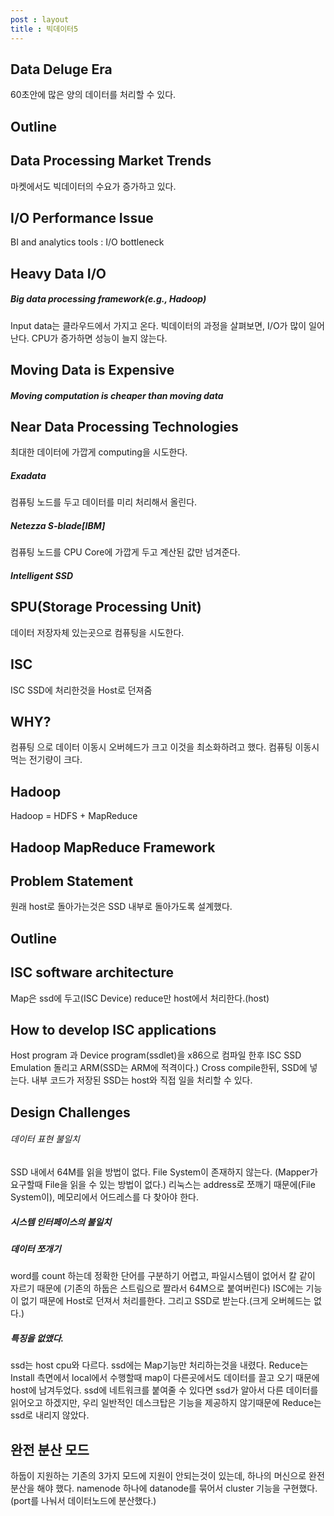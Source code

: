 ```yaml
---
post : layout
title : 빅데이터5
---
```

## Data Deluge Era
60초안에 많은 양의 데이터를 처리할 수 있다.

## Outline

## Data Processing Market Trends
마켓에서도 빅데이터의 수요가 증가하고 있다.

## I/O Performance Issue
BI and analytics tools : I/O bottleneck

## Heavy Data I/O
##### Big data processing framework(e.g., Hadoop)
Input data는 클라우드에서 가지고 온다. 
빅데이터의 과정을 살펴보면, I/O가 많이 일어난다. CPU가 증가하면 성능이 늘지 않는다.

## Moving Data is Expensive
##### Moving computation is cheaper than moving data

## Near Data Processing Technologies
최대한 데이터에 가깝게 computing을 시도한다.
##### Exadata 
컴퓨팅 노드를 두고 데이터를 미리 처리해서 올린다.
##### Netezza S-blade[IBM]
컴퓨팅 노드를 CPU Core에 가깝게 두고 계산된 값만 넘겨준다.
##### Intelligent SSD

## SPU(Storage Processing Unit)
데이터 저장자체 있는곳으로 컴퓨팅을 시도한다.

## ISC
ISC SSD에 처리한것을 Host로 던져줌

## WHY?
컴퓨팅 으로 데이터 이동시 오버헤드가 크고 이것을 최소화하려고 했다.
컴퓨팅 이동시 먹는 전기량이 크다. 

## Hadoop
Hadoop = HDFS + MapReduce

## Hadoop MapReduce Framework

## Problem Statement
원래 host로 돌아가는것은 SSD 내부로 돌아가도록 설계했다.

## Outline

## ISC software architecture
Map은 ssd에 두고(ISC Device) reduce만 host에서 처리한다.(host)

## How to develop ISC applications
Host program 과 Device program(ssdlet)을 x86으로 컴파일 한후 ISC SSD Emulation 돌리고 ARM(SSD는 ARM에 적격이다.) Cross compile한뒤, SSD에 넣는다. 내부 코드가 저장된 SSD는 host와 직접 일을 처리할 수 있다.

## Design Challenges
###### 데이터 표현 불일치
SSD 내에서 64M를 읽을 방법이 없다. File System이 존재하지 않는다. (Mapper가 요구할때 File을 읽을 수 있는 방법이 없다.)
리눅스는 address로 쪼깨기 때문에(File System이), 메모리에서 어드레스를 다 찾아야 한다.
##### 시스템 인터페이스의 불일치

##### 데이터 쪼개기
word를 count 하는데 정확한 단어를 구분하기 어렵고, 파일시스템이 없어서 칼 같이 자르기 때문에 (기존의 하둡은 스트림으로 짤라서 64M으로 붙여버린다) ISC에는 기능이 없기 때문에 Host로 던져서 처리를한다. 그리고 SSD로 받는다.(크게 오버헤드는 없다.)

##### 특징을 없앴다.
ssd는 host cpu와 다르다. ssd에는 Map기능만 처리하는것을 내렸다. Reduce는 Install 측면에서 local에서 수행할때 map이 다른곳에서도 데이터를 끌고 오기 때문에 host에 남겨두었다.
ssd에 네트워크를 붙여줄 수 있다면 ssd가 알아서 다른 데이터를 읽어오고 하겠지만, 우리 일반적인 데스크탑은 기능을 제공하지 않기때문에 Reduce는 ssd로 내리지 않았다.

## 완전 분산 모드
하둡이 지원하는 기존의 3가지 모드에 지원이 안되는것이 있는데, 하나의 머신으로 완전 분산을 해야 했다.
namenode 하나에 datanode를 묶어서 cluster 기능을 구현했다.(port를 나눠서 데이터노드에 분산했다.)

